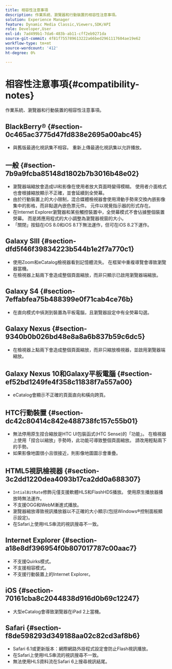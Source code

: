 ```yaml
---
title: 相容性注意事項
description: 作業系統、瀏覽器和行動裝置的相容性注意事項。
solution: Experience Manager
feature: Dynamic Media Classic,Viewers,SDK/API
role: Developer,User
exl-id: 7ad499b1-7da6-483b-ab11-cff2eb9271da
source-git-commit: 4f81f755789613222a66bed2961117604ae19e62
workflow-type: tm+mt
source-wordcount: '412'
ht-degree: 0%

---
```


# 相容性注意事項{#compatibility-notes}

<!-- Updated April 06, 2021 from https://wiki.corp.adobe.com/pages/viewpage.action?spaceKey=scene7qa&title=s7Viewers%2C+S7SDK%2C+S7OnDemand+Release+Notes - Contact is Sasha -->

作業系統、瀏覽器和行動裝置的相容性注意事項。

## BlackBerry® {#section-0c465ac3775d47fd838e2695a00abc45}

* 與舊版最適化視訊集不相容。 重新上傳最適化視訊集以允許播放。

## 一般 {#section-7b9a9fcba85148d1802b7b3016b48e02}

* 瀏覽器端縮放會造成UI和影像在使用者放大頁面時變得模糊。 使用者介面格式也會根據縮放顯示不正確，並會延續到全熒幕。
* 由於行動裝置上的大小限制，混合媒體檢視器會使用滑動手勢來交換內嵌影像集中的影格，而非點選內嵌色票元件。 元件以視覺指示器的形式存在。
* 在Internet Explorer瀏覽器和某些觸控裝置中，全熒幕模式不會佔據整個裝置熒幕。 而是將應用程式的大小調整為瀏覽器視窗的大小。
* 「關閉」按鈕在iOS 8.0和iOS 8.1下無法運作，但可在iOS 8.2下運作。

## Galaxy SIII {#section-dfd5f46f39834223b544b1e2f7a770c1}

* 使用Zoom和eCatalog檢視器看到記憶體流失。 在框架中重複導覽會導致瀏覽器當機。
* 在檢視器上點兩下會造成整個頁面縮放，而非只顯示已啟用瀏覽器端縮放。

## Galaxy S4 {#section-7effabfea75b488399e0f71cab4ce76b}

* 在直向模式中偵測到裝置為平板電腦，且瀏覽器設定中有全熒幕勾選。

## Galaxy Nexus {#section-9340b0b026bd48e8a8a6b837b59c6dc5}

* 在檢視器上點兩下會造成整個頁面縮放，而非只縮放檢視器，並啟用瀏覽器端縮放。

## Galaxy Nexus 10和Galaxy平板電腦 {#section-ef52bd1249fe4f358c11838f7a557a00}

* eCatalog會顯示不正確的頁面直向和橫向跨頁。

## HTC行動裝置 {#section-dc42c80414c842e488738fc157c55b01}

* 無法停用原生捏合縮放是HTC UI包裝函式(HTC Sense)的「功能」。 在檢視器上使用「捏合以縮放」手勢時，此功能可導致整個頁面縮放。 請改用輕點兩下的手勢。
* 如果影像地圖很小且很接近，則影像地圖圖示會重疊。

## HTML5視訊檢視器 {#section-3c2dd1220dea4093b17ca2dd0a688307}

* `IntialBitRate`修飾元僅支援軟體HLS和FlashHDS播放。 使用原生播放器播放時無法運作。
* 不支援OGG和WebM漸進式播放。
* 瀏覽器縮放導致視訊播放器以不正確的大小顯示(包括Windows®控制面板顯示設定)。
* 在Safari上使用HLS串流的視訊搜尋不一致。

## Internet Explorer {#section-a18e8df396954f0b807017787c00aac7}

* 不支援Quirks模式。
* 不支援相容模式。
* 不支援行動裝置上的Internet Explorer。

## iOS {#section-70161cba8c2044838d916d0b69c12247}

* 大型eCatalog會導致瀏覽器在iPad 2上當機。

## Safari {#section-f8de598293d349188aa02c82cd3af8b6}

* Safari 6.1或更新版本：網際網路外掛程式設定會防止Flash視訊播放。
* 在Safari上使用HLS串流的視訊搜尋不一致。
* 無法使用HLS資料流在Safari 6上搜尋視訊結尾。
